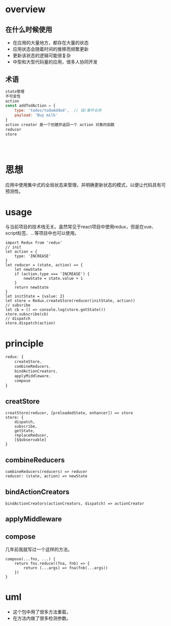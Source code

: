 # overview
## 在什么时候使用
- 在应用的大量地方，都存在大量的状态
- 应用状态会随着时间的推移而频繁更新
- 更新该状态的逻辑可能很复杂
- 中型和大型代码量的应用，很多人协同开发

## 术语
```js
state管理
不可变性
action
const addTodAction = {
    type: 'todos/todoAdded',  // 域/事件名称
    payload: 'Buy milk'
}
action creator 是一个创建并返回一个 action 对象的函数
reducer
store





```

# 思想
应用中使用集中式的全局状态来管理，并明确更新状态的模式，以便让代码具有可预测性。  

# usage
与当前项目的技术栈无关。虽然常见于react项目中使用redux，但是在vue、script标签、...等项目中也可以使用。  

```
import Redux from 'redux'
// init
let action = {
    type: 'INCREASE'
}
let reducer = (state, action) => {
    let newState
    if (action.type === 'INCREASE') {
        newState = state.value + 1
    }
    return newState
}
let initState = {value: 2}
let store = Redux.createStore(reducer(initState, action))
// subsribe
let cb = () => console.log(store.getState())
store.subscribe(cb)
// dispatch
store.dispatch(action)
```

# principle
```js
redux: {
    createStore,
    combineReducers,
    bindActionCreators,
    applyMiddleware,
    compose
}
```

## creatStore
```
creatStore(reducer, [preloadedState, enhancer]) => store
store: {
    dispatch,
    subscribe,
    getState,
    replaceReducer,
    [$$observable]
}
```

## combineReducers
```
combineReducers(reducers) => reducer
reducer: (state, action) => newState
```

## bindActionCreators
```
bindActionCreators(actionCreators, dispatch) => actionCreator
```

## applyMiddleware
## compose
几年前我就写过一个这样的方法。
```
compose(...fns, ...) {
    return fns.reduce((fna, fnb) => {
        return (...args) => fna(fnb(...args))
    })
}
```

# uml
- 这个包中用了很多方法重载，  
- 在方法内做了很多检测参数。  